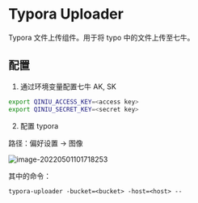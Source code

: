 # Typora Uploader

Typora 文件上传组件。用于将 typo 中的文件上传至七牛。

## 配置

1. 通过环境变量配置七牛 AK, SK

```bash
export QINIU_ACCESS_KEY=<access key>
export QINIU_SECRET_KEY=<secret key>
```

2. 配置 typora

路径：偏好设置 -> 图像

![image-20220501101718253](http://shine-doc.lixinshow.top/typora/2022/0a0883e37994f46145d24edbc7ced43f)

其中的命令：

`typora-uploader -bucket=<bucket> -host=<host> --`